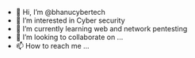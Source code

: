 - 👋 Hi, I’m @bhanucybertech
- 👀 I’m interested in Cyber security
- 🌱 I’m currently learning web and network pentesting
- 💞️ I’m looking to collaborate on ...
- 📫 How to reach me ...

<!---
bhanucybertech/bhanucybertech is a ✨ special ✨ repository because its `README.md` (this file) appears on your GitHub profile.
You can click the Preview link to take a look at your changes.
--->
